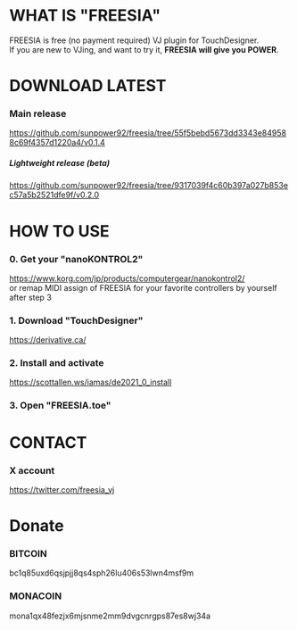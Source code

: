 # WHAT IS "FREESIA"
FREESIA is free (no payment required) VJ plugin for TouchDesigner.  
If you are new to VJing, and want to try it, **FREESIA will give you POWER**.  

# DOWNLOAD LATEST
### Main release
https://github.com/sunpower92/freesia/tree/55f5bebd5673dd3343e849588c69f4357d1220a4/v0.1.4
##### Lightweight release (beta)
https://github.com/sunpower92/freesia/tree/9317039f4c60b397a027b853ec57a5b2521dfe9f/v0.2.0

# HOW TO USE
### 0. Get your "nanoKONTROL2"
   https://www.korg.com/jp/products/computergear/nanokontrol2/  
   or remap MIDI assign of FREESIA for your favorite controllers by yourself after step 3
### 1. Download "TouchDesigner"
   https://derivative.ca/
### 2. Install and activate
   https://scottallen.ws/iamas/de2021_0_install
### 3. Open "FREESIA.toe"

# CONTACT
### X account
https://twitter.com/freesia_vj  

# Donate
### BITCOIN
bc1q85uxd6qsjpjj8qs4sph26lu406s53lwn4msf9m  
### MONACOIN
mona1qx48fezjx6mjsnme2mm9dvgcnrgps87es8wj34a  
